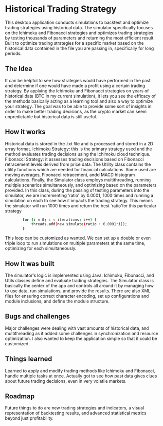 # Historical Trading Strategy 
This desktop application conducts simulations to backtest and optimize trading strategies using historical data. The simulator specifically focuses on the Ichimoku and Fibonacci strategies and optimizes trading strategies by testing thousands of parameters and returning the most efficient result. Built to optimize trading strategies for a specific market based on the historical data contained in the file you are passing in, specifically for long periods.

## The Idea
It can be helpful to see how strategies would have performed in the past and determine if one would have made a profit using a certain trading strategy. By applying the Ichimoku and Fibonacci strategies on years of historical data (BTC in my current simulation), it lets you see the efficacy of the methods basically acting as a learning tool and also a way to optimize your strategy. The goal was to be able to provide some sort of insights in order to make better trading decisions, as the crypto market can seem unpredictable but historical data is still useful.

## How it works
Historical data is stored in the .txt file and is processed and stored in a 2D array format. 
Ichimoku Strategy: this is the primary strategy used and the method evaluates trading decisions using the Ichimoku cloud technique.
Fibonacci Strategy: it assesses trading decisions based on Fibonacci retracement levels derived from price data.
The Utility class contains the utility functions which are needed for financial calculations. Some used are moving averages, Fibonacci retracement, andd MACD histogram calculations.
Finally, the Simulator class employs multithreading, running multiple scenarios simultaneously, and optimizing based on the parameters provided. In this class, during the passing of testing parameters into the simulator, we are incrementing 'ratio' by 0.0001, 1000 times and running a simulation on each to see how it impacts the trading strategy. This means the simulator will run 1000 times and return the best 'ratio'for this particular strategy
```sh
        for (i = 0; i < iterations; i++) {
            threads.add(new simulate(ratio + 0.0001*i));
        }
```
This loop can be customized as wanted. We can set up a double or even triple loop to run simulations on multiple parameters at the same time, optimizing for each simultaneously.

## How it was built
The simulator's logic is implemented using Java. Ichimoku, Fibonacci, and Utils classes define and evaluate trading strategies. The Simulator class is basically the center of the app and controls all around it by managing how to use data, run simulations, and provide the results. There are also XML files for ensuring correct character encoding, set up configurations and module inclusions, and define the module structure.

## Bugs and challenges
Major challenges were dealing with vast amounts of historical data, and multithreading as it added some challenges in synchronization and resource optimization. I also wanted to keep the application simple so that it could be customized.

## Things learned
 Learned to apply and modify trading methods like Ichimoku and Fibonacci, handle multiple tasks at once. Actually got to see how past data gives clues about future trading decisions, even in very volatile markets.

## Roadmap
Future things to do are new trading strategies and indicators, a visual representation of backtesting results, and advanced statistical metrics beyond just profitability.
